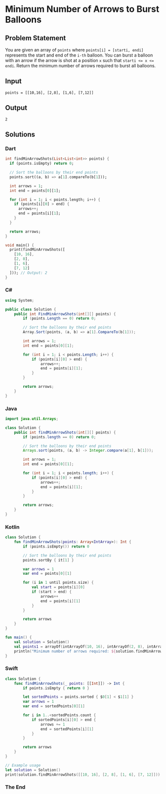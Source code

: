# Minimum Number of Arrows to Burst Balloons

## Problem Statement

You are given an array of `points` where `points[i] = [starti, endi]` represents the start and end of the `i-th` balloon. You can burst a balloon with an arrow if the arrow is shot at a position `x` such that `starti <= x <= endi`. Return the minimum number of arrows required to burst all balloons.

## Input

```text
points = [[10,16], [2,8], [1,6], [7,12]]
```

## Output

```text
2
```

## Solutions

### Dart

```dart
int findMinArrowShots(List<List<int>> points) {
  if (points.isEmpty) return 0;

  // Sort the balloons by their end points
  points.sort((a, b) => a[1].compareTo(b[1]));

  int arrows = 1;
  int end = points[0][1];

  for (int i = 1; i < points.length; i++) {
    if (points[i][0] > end) {
      arrows++;
      end = points[i][1];
    }
  }

  return arrows;
}

void main() {
  print(findMinArrowShots([
    [10, 16],
    [2, 8],
    [1, 6],
    [7, 12]
  ])); // Output: 2
}
```

### C#

```csharp
using System;

public class Solution {
    public int FindMinArrowShots(int[][] points) {
        if (points.Length == 0) return 0;

        // Sort the balloons by their end points
        Array.Sort(points, (a, b) => a[1].CompareTo(b[1]));

        int arrows = 1;
        int end = points[0][1];

        for (int i = 1; i < points.Length; i++) {
            if (points[i][0] > end) {
                arrows++;
                end = points[i][1];
            }
        }

        return arrows;
    }
}
```

### Java

```java
import java.util.Arrays;

class Solution {
    public int findMinArrowShots(int[][] points) {
        if (points.length == 0) return 0;

        // Sort the balloons by their end points
        Arrays.sort(points, (a, b) -> Integer.compare(a[1], b[1]));

        int arrows = 1;
        int end = points[0][1];

        for (int i = 1; i < points.length; i++) {
            if (points[i][0] > end) {
                arrows++;
                end = points[i][1];
            }
        }

        return arrows;
    }
}
```

### Kotlin

```kotlin
class Solution {
    fun findMinArrowShots(points: Array<IntArray>): Int {
        if (points.isEmpty()) return 0

        // Sort the balloons by their end points
        points.sortBy { it[1] }

        var arrows = 1
        var end = points[0][1]

        for (i in 1 until points.size) {
            val start = points[i][0]
            if (start > end) {
                arrows++
                end = points[i][1]
            }
        }

        return arrows
    }
}

fun main() {
    val solution = Solution()
    val points1 = arrayOf(intArrayOf(10, 16), intArrayOf(2, 8), intArrayOf(1, 6), intArrayOf(7, 12))
    println("Minimum number of arrows required: ${solution.findMinArrowShots(points1)}") // Output: 2
}
```

### Swift

```swift
class Solution {
    func findMinArrowShots(_ points: [[Int]]) -> Int {
        if points.isEmpty { return 0 }

        let sortedPoints = points.sorted { $0[1] < $1[1] }
        var arrows = 1
        var end = sortedPoints[0][1]

        for i in 1..<sortedPoints.count {
            if sortedPoints[i][0] > end {
                arrows += 1
                end = sortedPoints[i][1]
            }
        }

        return arrows
    }
}

// Example usage
let solution = Solution()
print(solution.findMinArrowShots([[10, 16], [2, 8], [1, 6], [7, 12]])) // Output: 2
```

### The End